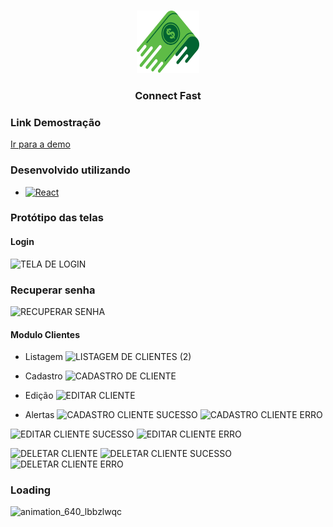 <a name="readme-top"></a>

<br />
<div align="center">
  <a href="https://github.com/github_username/repo_name">
    <img src="frontend/src/assets/svgs/logo.svg" alt="Logo" width="100" height="100">
  </a>

<h3 align="center">Connect Fast</h3>
</div>


### Link Demostração
<div align="left">
  <a href="https://connect-fast.abrune.com.br/" target="_blank">
   Ir para a demo
  </a>
</div>

### Desenvolvido utilizando

* [![React][React.js]][React-url]


### Protótipo das telas

#### Login

![TELA DE LOGIN](https://user-images.githubusercontent.com/36678337/205842034-61fcb521-2ddc-45e8-8f66-9a7ed2922460.png)

### Recuperar senha
![RECUPERAR SENHA](https://user-images.githubusercontent.com/36678337/205871550-ca3b5f4c-e6db-40e8-b2fd-86a08b9b0815.png)


#### Modulo Clientes
- Listagem
![LISTAGEM DE CLIENTES (2)](https://user-images.githubusercontent.com/36678337/205872112-f69bff96-e033-4b89-b1de-81cbf95f9582.png)



- Cadastro
![CADASTRO DE CLIENTE](https://user-images.githubusercontent.com/36678337/205870738-d73ad2d9-5556-40ea-958b-77e89ef543d1.png)

- Edição
![EDITAR CLIENTE](https://user-images.githubusercontent.com/36678337/205870922-062df68e-2fba-4679-8545-45480602bc27.png)

- Alertas
![CADASTRO CLIENTE SUCESSO](https://user-images.githubusercontent.com/36678337/205870982-f807339c-da98-4cf8-903d-a9bb96ec0226.png)
![CADASTRO CLIENTE ERRO](https://user-images.githubusercontent.com/36678337/205870996-102d15dd-fc6e-4970-8b0e-93a3b50764ec.png)

![EDITAR CLIENTE SUCESSO](https://user-images.githubusercontent.com/36678337/205871019-974e313a-c45e-4481-9031-333575da7550.png)
![EDITAR CLIENTE ERRO](https://user-images.githubusercontent.com/36678337/205871049-0f3d1642-be2d-4ed1-98aa-0e5a7f07de72.png)

![DELETAR CLIENTE](https://user-images.githubusercontent.com/36678337/205871089-37de0ec8-56b7-4396-abcb-b215dfbe2b93.png)
![DELETAR CLIENTE SUCESSO](https://user-images.githubusercontent.com/36678337/205871123-4ca3ad33-b58a-41df-bd68-0798f27c9609.png)
![DELETAR CLIENTE ERRO](https://user-images.githubusercontent.com/36678337/205871132-a38fd05d-7f45-44e1-9ec6-1a18a853987b.png)

### Loading
![animation_640_lbbzlwqc](https://user-images.githubusercontent.com/36678337/205871373-5a9c975b-b482-4505-bae1-904a2be5ad6e.gif)


[React.js]: https://img.shields.io/badge/React-20232A?style=for-the-badge&logo=react&logoColor=61DAFB
[React-url]: https://reactjs.org/
